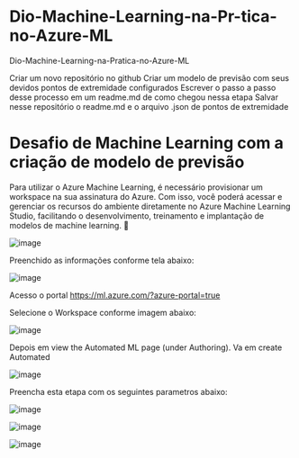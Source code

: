 # Dio-Machine-Learning-na-Pr-tica-no-Azure-ML
Dio-Machine-Learning-na-Pratica-no-Azure-ML

Criar um novo repositório no github
Criar um modelo de previsão com seus devidos pontos de extremidade configurados
Escrever o passo a passo desse processo em um readme.md de como chegou nessa etapa
Salvar nesse repositório o readme.md e o arquivo .json de pontos de extremidade

# Desafio de Machine Learning com a criação de modelo de previsão

Para utilizar o Azure Machine Learning, é necessário provisionar um workspace na sua assinatura do Azure. Com isso, você poderá acessar e gerenciar os recursos do ambiente diretamente no Azure Machine Learning Studio, facilitando o desenvolvimento, treinamento e implantação de modelos de machine learning. 🚀

![image](https://github.com/user-attachments/assets/704001ce-40c1-4cb1-aaf8-ee448f12abbd)


Preenchido as informações conforme tela abaixo:

![image](https://github.com/user-attachments/assets/e23ac570-e4c3-4156-959d-3ac12dd62771)

Acesso o portal  https://ml.azure.com/?azure-portal=true  

Selecione o Workspace conforme imagem abaixo:

![image](https://github.com/user-attachments/assets/baad98ef-a002-4b5e-b5d8-90c3117cca60)


Depois em view the Automated ML page (under Authoring). Va em create Automated 

![image](https://github.com/user-attachments/assets/0699577e-cc0a-4697-a1b7-af99e7b7cd30)

Preencha esta etapa com os seguintes parametros abaixo:

![image](https://github.com/user-attachments/assets/a5ac82d2-1268-4495-a9a5-071c7258ff81)



![image](https://github.com/user-attachments/assets/724c85bc-2327-4516-8cdc-2d8d872250d2)


![image](https://github.com/user-attachments/assets/48a47f54-1301-4fa4-a4a3-4bc52686ada7)

